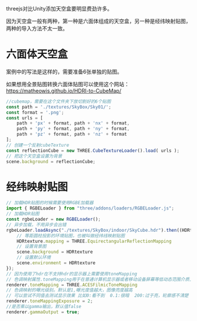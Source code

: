 ﻿threejs对比Unity添加天空盒要明显费劲许多。

因为天空盒一般有两种，第一种是六面体组成的天空盒，另一种是经纬映射贴图，两种的导入方法不太一致。

# 六面体天空盒
案例中的写法是这样的，需要准备6张单独的贴图。

如果想用全景贴图转换六面体贴图可以使用这个网站：<https://matheowis.github.io/HDRI-to-CubeMap/>

```js
//cubemap，需要在这个文件夹下放切割好的6个贴图
const path = './textures/SkyBox/Sky01/';
const format = '.png';
const urls = [
	path + 'px' + format, path + 'nx' + format,
	path + 'py' + format, path + 'ny' + format,
	path + 'pz' + format, path + 'nz' + format
];
// 创建一个反射cubeTexture
const reflectionCube = new THREE.CubeTextureLoader().load( urls );
// 把这个天空盒设置为背景
scene.background = reflectionCube;
```
# 经纬映射贴图
```js
// 加载HDR贴图的时候需要使用RGBE加载器
import { RGBELoader } from "three/addons/loaders/RGBELoader.js";
// 加载HDR贴图
const rgbeLoader = new RGBELoader();
// 异步加载，不用异步会出错
rgbeLoader.loadAsync("./textures/SkyBox/indoor/SkyCube.hdr").then((HDRtexture) => {
    // 等距圆柱投影的环境贴图，也被叫做经纬线映射贴图
    HDRtexture.mapping = THREE.EquirectangularReflectionMapping
    // 设置背景图
    scene.background = HDRtexture
    // 设置默认环境
    scene.environment = HDRtexture
});
// 因为使用了hdr在不支持hdr的显示器上需要使用toneMapping
// 色调映射属性.toneMapping用于在普通计算机显示器或者移动设备屏幕等低动态范围介质上，模拟、逼近高动态范围(HDR)效果
renderer.toneMapping = THREE.ACESFilmicToneMapping
// 色调映射的曝光级别。默认是1,曝光度值越大，图像亮度越高
// 可以尝试不同值去测试显示效果 比如0:看不到  0.1:很暗  200:过于亮，轮廓感不清楚
renderer.toneMappingExposure = 2;
//是否乘以gamma输出，默认值false
renderer.gammaOutput = true;
```
